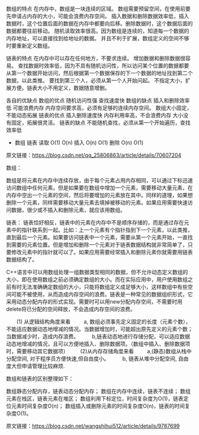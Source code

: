 数组的特点
在内存中，数组是一块连续的区域。
数组需要预留空间，在使用前要先申请占内存的大小，可能会浪费内存空间。
插入数据和删除数据效率低，插入数据时，这个位置后面的数据在内存中都要向后移。删除数据时，这个数据后面的数据都要往前移动。
随机读取效率很高。因为数组是连续的，知道每一个数据的内存地址，可以直接找到给地址的数据。
并且不利于扩展，数组定义的空间不够时要重新定义数组。

链表的特点
在内存中可以存在任何地方，不要求连续。 
增加数据和删除数据很容易。
查找数据时效率低，因为不具有随机访问性，所以访问某个位置的数据都要从第一个数据开始访问，然后根据第一个数据保存的下一个数据的地址找到第二个数据，以此类推。 要找到第三个人，必须从第一个人开始问起。
不指定大小，扩展方便。链表大小不用定义，数据随意增删。

各自的优缺点
数组的优点
随机访问性强
查找速度快
数组的缺点
插入和删除效率低
可能浪费内存
内存空间要求高，必须有足够的连续内存空间。
数组大小固定，不能动态拓展
链表的优点
插入删除速度快
内存利用率高，不会浪费内存
大小没有固定，拓展很灵活。
链表的缺点
不能随机查找，必须从第一个开始遍历，查找效率低
-	数组	链表
读取	O(1)	O(n)
插入	O(n)	O(1)
删除	O(n)	O(1)


原文链接：https://blog.csdn.net/qq_25806863/article/details/70607204



数组：

数组是将元素在内存中连续存放，由于每个元素占用内存相同，可以通过下标迅速访问数组中任何元素。但是如果要在数组中增加一个元素，需要移动大量元素，在内存中空出一个元素的空间，然后将要增加的元素放在其中。同样的道理，如果想删除一个元素，同样需要移动大量元素去填掉被移动的元素。如果应用需要快速访问数据，很少或不插入和删除元素，就应该用数组。

链表：
链表恰好相反，链表中的元素在内存中不是顺序存储的，而是通过存在元素中的指针联系到一起。比如：上一个元素有个指针指到下一个元素，以此类推，直到最后一个元素。如果要访问链表中一个元素，需要从第一个元素开始，一直找到需要的元素位置。但是增加和删除一个元素对于链表数据结构就非常简单了，只要修改元素中的指针就可以了。如果应用需要经常插入和删除元素你就需要用链表数据结构了。



C++语言中可以用数组处理一组数据类型相同的数据，但不允许动态定义数组的大小，即在使用数组之前必须确定数组的大小。而在实际应用中，用户使用数组之前有时无法准确确定数组的大小，只能将数组定义成足够大小，这样数组中有些空间可能不被使用，从而造成内存空间的浪费。链表是一种常见的数据组织形式，它采用动态分配内存的形式实现。需要时可以用new分配内存空间，不需要时用delete将已分配的空间释放，不会造成内存空间的浪费。

　　(1) 从逻辑结构角度来看
　　 a, 数组必须事先定义固定的长度（元素个数），不能适应数据动态地增减的情况。当数据增加时，可能超出原先定义的元素个数；当数据减少时，造成内存浪费。
　　 b,链表动态地进行存储分配，可以适应数据动态地增减的情况，且可以方便地插入、删除数据项。（数组中插入、删除数据项时，需要移动其它数据项）
　　(2)从内存存储角度来看
　　 a,(静态)数组从栈中分配空间, 对于程序员方便快速,但自由度小。
　　 b, 链表从堆中分配空间, 自由度大但申请管理比较麻烦.

数组和链表的区别整理如下：

数组静态分配内存，链表动态分配内存；
数组在内存中连续，链表不连续；
数组元素在栈区，链表元素在堆区；
数组利用下标定位，时间复杂度为O(1)，链表定位元素时间复杂度O(n)；
数组插入或删除元素的时间复杂度O(n)，链表的时间复杂度O(1)。

原文链接：https://blog.csdn.net/wangshihui512/article/details/9787699